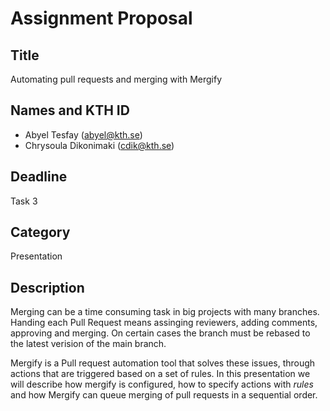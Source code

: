 # Assignment Proposal

## Title
Automating pull requests and merging with Mergify 

## Names and KTH ID
- Abyel Tesfay (abyel@kth.se)
- Chrysoula Dikonimaki (cdik@kth.se)

## Deadline
Task 3

## Category
Presentation

## Description
Merging can be a time consuming task in big projects with many branches. Handing each Pull Request means assinging 
reviewers, adding comments, approving and merging. On certain cases the branch must be rebased to the latest verision 
of the main branch.

Mergify is a Pull request automation tool that solves these issues, through actions that are triggered based on a set of rules. 
In this presentation we will describe how mergify is configured, how to specify actions with _rules_ and 
how Mergify can queue merging of pull requests in a sequential order.
